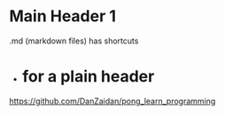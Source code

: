 # Main Header 1

.md (markdown files) has shortcuts
- # for a plain header

https://github.com/DanZaidan/pong_learn_programming
